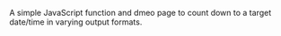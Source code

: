 A simple JavaScript function and dmeo page to count down to a target date/time in varying output formats.